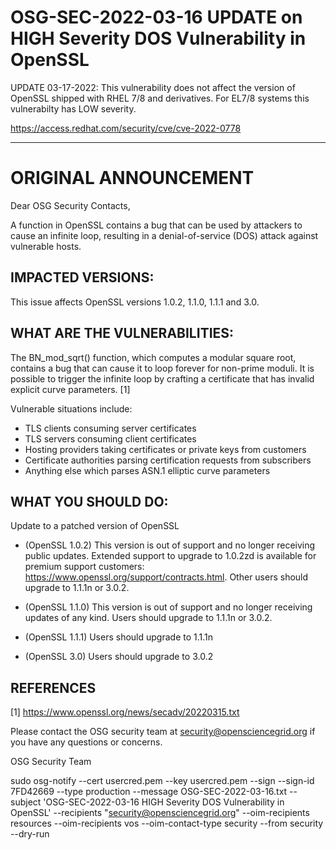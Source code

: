  # OSG-SEC-2022-03-16 UPDATE on HIGH Severity DOS Vulnerability in OpenSSL

UPDATE 03-17-2022: This vulnerability does not affect the version of OpenSSL shipped with RHEL 7/8 and derivatives.  For EL7/8 systems this vulnerabilty has LOW severity.  

https://access.redhat.com/security/cve/cve-2022-0778


******
# ORIGINAL ANNOUNCEMENT

Dear OSG Security Contacts,

A function in OpenSSL contains a bug that can be used by attackers to cause an infinite loop, resulting in a denial-of-service (DOS) attack against vulnerable hosts.

## IMPACTED VERSIONS:
This issue affects OpenSSL versions 1.0.2, 1.1.0, 1.1.1 and 3.0.

## WHAT ARE THE VULNERABILITIES:
The BN_mod_sqrt() function, which computes a modular square root, contains
a bug that can cause it to loop forever for non-prime moduli. It is possible to trigger the infinite loop by crafting a certificate that has invalid explicit curve parameters. [1]

Vulnerable situations include:
 - TLS clients consuming server certificates
 - TLS servers consuming client certificates
 - Hosting providers taking certificates or private keys from customers
 - Certificate authorities parsing certification requests from subscribers
 - Anything else which parses ASN.1 elliptic curve parameters

## WHAT YOU SHOULD DO:
Update to a patched version of OpenSSL

- (OpenSSL 1.0.2) This version is out of support and no longer receiving public updates. Extended support to upgrade to 1.0.2zd is available for premium support customers:
https://www.openssl.org/support/contracts.html. Other users should upgrade to 1.1.1n or 3.0.2.

- (OpenSSL 1.1.0) This version is out of support and no longer receiving updates of any kind. Users should upgrade to 1.1.1n or 3.0.2. 

- (OpenSSL 1.1.1) Users should upgrade to 1.1.1n

- (OpenSSL 3.0) Users should upgrade to 3.0.2


## REFERENCES
[1] https://www.openssl.org/news/secadv/20220315.txt

Please contact the OSG security team at security@opensciencegrid.org if you have any questions or concerns.

OSG Security Team


sudo osg-notify --cert usercred.pem --key usercred.pem --sign --sign-id 7FD42669 --type production --message OSG-SEC-2022-03-16.txt --subject 'OSG-SEC-2022-03-16 HIGH Severity DOS Vulnerability in OpenSSL'  --recipients "security@opensciencegrid.org" --oim-recipients resources --oim-recipients vos --oim-contact-type security --from security --dry-run